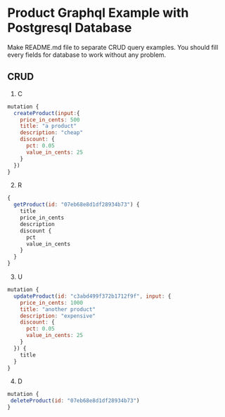 # Product Graphql Example with Postgresql Database

Make README.md file to separate CRUD query examples. You should fill every fields for database to work without any problem.

## CRUD

1. C

```js
mutation {
  createProduct(input:{
    price_in_cents: 500
    title: "a product"
    description: "cheap"
    discount: {
      pct: 0.05
      value_in_cents: 25
    }
  })
}
```

2. R

```js
{
  getProduct(id: "07eb68e8d1df28934b73") {
    title
    price_in_cents
    description
    discount {
      pct
      value_in_cents
    }
  }
}
```

3. U

```js
mutation {
  updateProduct(id: "c3abd499f372b1712f9f", input: {
    price_in_cents: 1000
    title: "another product"
    description: "expensive"
    discount: {
      pct: 0.05
      value_in_cents: 25
    }
  }) {
    title
  }
}
```

4. D

```js
mutation {
 deleteProduct(id: "07eb68e8d1df28934b73")
}
```
